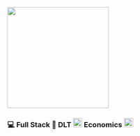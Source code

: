 <img src="https://github.com/Joe-mcgee/web-portal/blob/src/web-portal/src/assets/projects-large.gif" width="233" height="233" />

### :computer:  Full Stack  :unicorn:  DLT  <img src="https://cdn.iconscout.com/icon/free/png-256/ethereum-3-569581.png" width="21" height="21" />  Economics  <img src="https://img.icons8.com/cotton/2x/economic-growth-.png" width="21" height="21" />


